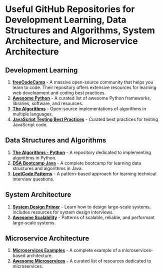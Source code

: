 # Useful GitHub Repositories for Development Learning, Data Structures and Algorithms, System Architecture, and Microservice Architecture

## Development Learning
1. **[freeCodeCamp](https://github.com/freeCodeCamp/freeCodeCamp)** - A massive open-source community that helps you learn to code. Their repository offers extensive resources for learning web development and coding best practices.
2. **[Awesome Python](https://github.com/vinta/awesome-python)** - A curated list of awesome Python frameworks, libraries, software, and resources.
3. **[The Algorithms](https://github.com/TheAlgorithms)** - Open-source implementations of algorithms in multiple languages.
4. **[JavaScript Testing Best Practices](https://github.com/goldbergyoni/javascript-testing-best-practices)** - Curated best practices for testing JavaScript code.

## Data Structures and Algorithms
1. **[The Algorithms - Python](https://github.com/TheAlgorithms/Python)** - A repository dedicated to implementing algorithms in Python.
2. **[DSA Bootcamp Java](https://github.com/kunal-kushwaha/DSA-Bootcamp-Java)** - A complete bootcamp for learning data structures and algorithms in Java.
3. **[LeetCode Patterns](https://github.com/SeanPrashad/leetcode-patterns)** - A pattern-based approach for learning technical interview questions.

## System Architecture
1. **[System Design Primer](https://github.com/donnemartin/system-design-primer)** - Learn how to design large-scale systems, includes resources for system design interviews.
2. **[Awesome Scalability](https://github.com/binhnguyennus/awesome-scalability)** - Patterns of scalable, reliable, and performant large-scale systems.

## Microservice Architecture
1. **[Microservices Examples](https://github.com/microservices-demo/microservices-demo)** - A complete example of a microservices-based architecture.
2. **[Awesome Microservices](https://github.com/mfornos/awesome-microservices)** - A curated list of resources dedicated to microservices.

